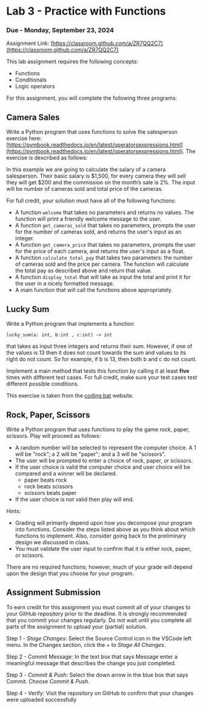 # Lab 3 - Practice with Functions

### Due - Monday, September 23, 2024

Assignment Link: [https://classroom.github.com/a/ZR7QQ2C7](https://classroom.github.com/a/ZR7QQ2C7)

This lab assignment requires the following concepts:
- Functions
- Conditionals
- Logic operators

For this assignment, you will complete the following three programs:

## Camera Sales
Write a Python program that uses functions to solve the salesperson exercise here: [https://pymbook.readthedocs.io/en/latest/operatorsexpressions.html](https://pymbook.readthedocs.io/en/latest/operatorsexpressions.html). The exercise is described as follows:

In this example we are going to calculate the salary of a camera salesperson. Their basic salary is $1,500, for every camera they will sell they will get $200 and the commission on the month’s sale is 2%. The input will be number of cameras sold and total price of the cameras.

For full credit, your solution must have all of the following functions:

- A function `welcome` that takes no parameters and returns no values. The function will print a friendly welcome message to the user.
- A function `get_cameras_sold` that takes no parameters, prompts the user for the number of cameras sold, and returns the user's input as an integer.
- A function `get_camera_price` that takes no parameters, prompts the user for the price of each camera, and returns the user's input as a float.
- A function `calculate_total_pay` that takes two parameters: the number of cameras sold and the price per camera. The function will calculate the total pay as described above and return that value.
- A function `display_total` that will take as input the total and print it for the user in a nicely formatted message.
- A main function that will call the functions above appropriately.

## Lucky Sum
Write a Python program that implements a function 

`lucky_sum(a: int, b:int , c:int) -> int `

that takes as input three integers and returns their sum. However, if one of the values is 13 then it does not count towards the sum and values to its right do not count. So for example, if b is 13, then both b and c do not count.

Implement a main method that tests this function by calling it at least **five**
times with different test cases. For full credit, make sure your test cases test
different possible conditions.

This exercise is taken from the [coding bat](https://codingbat.com/python) website. 

## Rock, Paper, Scissors
Write a Python program that uses functions to play the game rock, paper, scissors. Play will proceed as follows:

- A random number will be selected to represent the computer choice. A 1 will be "rock"; a 2 will be "paper"; and a 3 will be "scissors".
- The user will be prompted to enter a choice of rock, paper, or scissors.
- If the user choice is valid the computer choice and user choice will be compared and a winner will be declared.
  * paper beats rock 
  * rock beats scissors
  * scissors beats paper
- If the user choice is not valid then play will end.

Hints:
- Grading will primarily depend upon how you decompose your program into
functions. Consider the steps listed above as you think about which functions to
implement. Also, consider going back to the preliminary design we discussed in class.
- You must validate the user input to confirm that it is either rock, paper, or
  scissors.

There are no required functions; however, much of your grade will depend upon the design that you choose for your program.

## Assignment Submission

To earn credit for this assignment you must commit all of your changes to your GitHub repository prior to the deadline. It is strongly recommended that you commit your changes regularly. Do not wait until you complete all parts of the assignment to upload your (partial) solution.

Step 1 - *Stage Changes*: Select the Source Control icon in the VSCode left menu. In the Changes section, click the + to *Stage All Changes*.

Step 2 - Commit Message: In the text box that says Message enter a meaningful message that describes the change you just completed.

Step 3 - *Commit & Push*: Select the down arrow in the blue box that says Commit. Choose *Commit & Push*.

Step 4 - Verify: Visit the repository on GitHub to confirm that your changes were uploaded successfully
